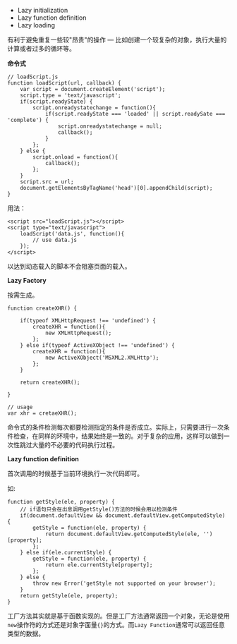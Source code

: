 
- Lazy initialization
- Lazy function definition
- Lazy loading

有利于避免重复一些较"昂贵"的操作 — 比如创建一个较复杂的对象，执行大量的计算或者过多的循环等。

**命令式**

    // loadScript.js
    function loadScript(url, callback) {
        var script = document.createElement('script');
        script.type = 'text/javascript';
        if(script.readyState) {
            script.onreadystatechange = function(){
                if(script.readyState === 'loaded' || script.readySate === 'complete') {
                    script.onreadystatechange = null;
                    callback();
                }
            };
        } else {
            script.onload = function(){
                callback();
            };
        }
        script.src = url;
        document.getElementsByTagName('head')[0].appendChild(script);
    }
    
用法：

    <script src="loadScript.js"></script>
    <script type="text/javascript">
        loadScript('data.js', function(){
            // use data.js
        });
    </script>
    
以达到动态载入的脚本不会阻塞页面的载入。

**Lazy Factory**

按需生成。

    function createXHR() {
    
        if(typeof XMLHttpRequest !== 'undefined') {
            createXHR = function(){
                new XMLHttpRequest();
            };
        } else if(typeof ActiveXObject !== 'undefined') {
            createXHR = function(){
                new ActiveXObject('MSXML2.XMLHttp');
            };
        }
        
        return createXHR();
    
    }
    
    // usage
    var xhr = cretaeXHR();    

命令式的条件检测每次都要检测指定的条件是否成立。实际上，只需要进行一次条件检查，在同样的环境中，结果始终是一致的。对于复杂的应用，这样可以做到一次性跳过大量的不必要的代码执行过程。

**Lazy function definition**

首次调用的时候基于当前环境执行一次代码即可。

如:

    function getStyle(ele, property) {
        // if语句只会在出息调用getStyle()方法的时候会用以检测条件
        if(document.defaultView && document.defaultView.getComputedStyle) {
            getStyle = function(ele, property) {
                return document.defaultView.getComputedStyle(ele, '')[property];
            };
        } else if(ele.currentStyle) {
            getStyle = function(ele, property) {
                return ele.currentStyle[property];
            };
        } else {
            throw new Error('getStyle not supported on your browser');
        }
        return getStyle(ele, property);   
    }
    
工厂方法其实就是基于函数实现的。但是工厂方法通常返回一个对象，无论是使用`new`操作符的方式还是对象字面量`{}`的方式。而`Lazy Function`通常可以返回任意类型的数据。
